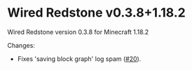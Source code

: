 # Wired Redstone v0.3.8+1.18.2

Wired Redstone version 0.3.8 for Minecraft 1.18.2

Changes:

* Fixes 'saving block graph' log spam ([#20](https://github.com/Kneelawk/WiredRedstone/issues/20)).
